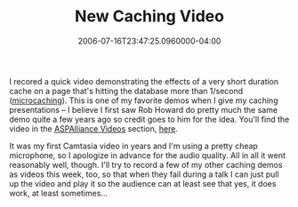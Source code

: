 ﻿---
title: New Caching Video
date: "2006-07-16T23:47:25.0960000-04:00"
description: I recorded a quick video demonstrating the effects of a very short
featuredImage: img/19739-featured.png
---

I recored a quick video demonstrating the effects of a very short duration cache on a page that's hitting the database more than 1/second ([microcaching](http://aspalliance.com/251)). This is one of my favorite demos when I give my caching presentations – I believe I first saw Rob Howard do pretty much the same demo quite a few years ago so credit goes to him for the idea. You'll find the video in the [ASPAlliance Videos](http://aspalliance.com/videos) section, [here](http://aspalliance.com/928).

It was my first Camtasia video in years and I'm using a pretty cheap microphone, so I apologize in advance for the audio quality. All in all it went reasonably well, though. I'll try to record a few of my other caching demos as videos this week, too, so that when they fail during a talk I can just pull up the video and play it so the audience can at least see that yes, it does work, at least sometimes…

